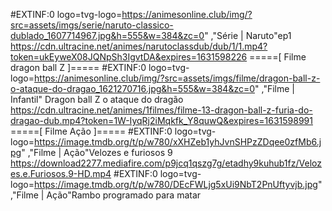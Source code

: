 #EXTINF:0 logo=tvg-logo=https://animesonline.club/img/?src=assets/imgs/serie/naruto-classico-dublado_1607714967.jpg&h=555&w=384&zc=0"     ,"Série | Naruto"ep1
https://cdn.ultracine.net/animes/narutoclassdub/dub/1/1.mp4?token=ukEyweX08JQNpSh3IgvtDA&expires=1631598226
=====[ Filme dragon ball Z ]=====
#EXTINF:0 logo=tvg-logo=https://animesonline.club/img/?src=assets/imgs/filme/dragon-ball-z-o-ataque-do-dragao_1621270716.jpg&h=555&w=384&zc=0"    ,"Filme | Infantil" Dragon ball Z o ataque do dragão
https://cdn.ultracine.net/animes/1filmes/filme-13-dragon-ball-z-furia-do-dragao-dub.mp4?token=1W-IyqRj2iMqkfk_Y8quwQ&expires=1631598991
=====[ Filme Ação ]=====
#EXTINF:0 logo=tvg-logo=https://image.tmdb.org/t/p/w780/xXHZeb1yhJvnSHPzZDqee0zfMb6.jpg"  ,"Filme | Ação"Velozes e furiosos 9
https://download2277.mediafire.com/p9jcq1qszg7g/etadhy9kuhub1fz/Velozes.e.Furiosos.9-HD.mp4
#EXTINF:0 logo=tvg-logo=https://image.tmdb.org/t/p/w780/DEcFWLjg5xUi9NbT2PnUftyvjb.jpg"   ,"Filme | Ação"Rambo programado para matar
